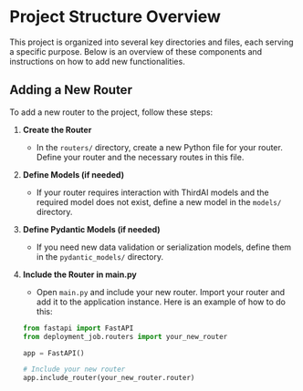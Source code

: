 # Project Structure Overview

This project is organized into several key directories and files, each serving a specific purpose. Below is an overview of these components and instructions on how to add new functionalities.

## Adding a New Router

To add a new router to the project, follow these steps:

1. **Create the Router**
   - In the `routers/` directory, create a new Python file for your router. Define your router and the necessary routes in this file.

2. **Define Models (if needed)**
   - If your router requires interaction with ThirdAI models and the required model does not exist, define a new model in the `models/` directory.

3. **Define Pydantic Models (if needed)**
   - If you need new data validation or serialization models, define them in the `pydantic_models/` directory.

4. **Include the Router in main.py**
   - Open `main.py` and include your new router. Import your router and add it to the application instance. Here is an example of how to do this:

   ```python
   from fastapi import FastAPI
   from deployment_job.routers import your_new_router

   app = FastAPI()

   # Include your new router
   app.include_router(your_new_router.router)
